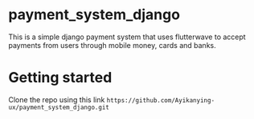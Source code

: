 # payment_system_django
This is a simple django payment system that uses flutterwave to accept payments from users through mobile money, cards and banks.

# Getting started
Clone the repo using this link
`https://github.com/Ayikanying-ux/payment_system_django.git`
